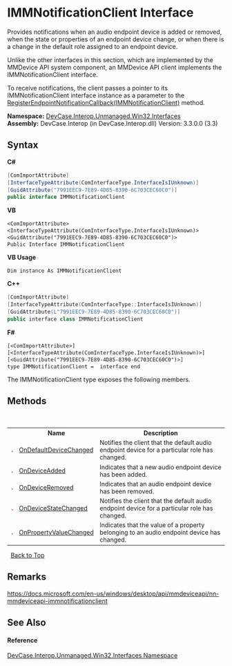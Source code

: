 # IMMNotificationClient Interface
 

Provides notifications when an audio endpoint device is added or removed, when the state or properties of an endpoint device change, or when there is a change in the default role assigned to an endpoint device. 

 Unlike the other interfaces in this section, which are implemented by the MMDevice API system component, an MMDevice API client implements the IMMNotificationClient interface. 

 To receive notifications, the client passes a pointer to its IMMNotificationClient interface instance as a parameter to the <a href="M_DevCase_Interop_Unmanaged_Win32_Interfaces_IMMDeviceEnumerator_RegisterEndpointNotificationCallback">RegisterEndpointNotificationCallback(IMMNotificationClient)</a> method.

**Namespace:**&nbsp;<a href="N_DevCase_Interop_Unmanaged_Win32_Interfaces">DevCase.Interop.Unmanaged.Win32.Interfaces</a><br />**Assembly:**&nbsp;DevCase.Interop (in DevCase.Interop.dll) Version: 3.3.0.0 (3.3)

## Syntax

**C#**<br />
``` C#
[ComImportAttribute]
[InterfaceTypeAttribute(ComInterfaceType.InterfaceIsIUnknown)]
[GuidAttribute("7991EEC9-7E89-4D85-8390-6C703CEC60C0")]
public interface IMMNotificationClient
```

**VB**<br />
``` VB
<ComImportAttribute>
<InterfaceTypeAttribute(ComInterfaceType.InterfaceIsIUnknown)>
<GuidAttribute("7991EEC9-7E89-4D85-8390-6C703CEC60C0")>
Public Interface IMMNotificationClient
```

**VB Usage**<br />
``` VB Usage
Dim instance As IMMNotificationClient
```

**C++**<br />
``` C++
[ComImportAttribute]
[InterfaceTypeAttribute(ComInterfaceType::InterfaceIsIUnknown)]
[GuidAttribute(L"7991EEC9-7E89-4D85-8390-6C703CEC60C0")]
public interface class IMMNotificationClient
```

**F#**<br />
``` F#
[<ComImportAttribute>]
[<InterfaceTypeAttribute(ComInterfaceType.InterfaceIsIUnknown)>]
[<GuidAttribute("7991EEC9-7E89-4D85-8390-6C703CEC60C0")>]
type IMMNotificationClient =  interface end
```

The IMMNotificationClient type exposes the following members.


## Methods
&nbsp;<table><tr><th></th><th>Name</th><th>Description</th></tr><tr><td>![Public method](media/pubmethod.gif "Public method")</td><td><a href="M_DevCase_Interop_Unmanaged_Win32_Interfaces_IMMNotificationClient_OnDefaultDeviceChanged">OnDefaultDeviceChanged</a></td><td>
Notifies the client that the default audio endpoint device for a particular role has changed.</td></tr><tr><td>![Public method](media/pubmethod.gif "Public method")</td><td><a href="M_DevCase_Interop_Unmanaged_Win32_Interfaces_IMMNotificationClient_OnDeviceAdded">OnDeviceAdded</a></td><td>
Indicates that a new audio endpoint device has been added.</td></tr><tr><td>![Public method](media/pubmethod.gif "Public method")</td><td><a href="M_DevCase_Interop_Unmanaged_Win32_Interfaces_IMMNotificationClient_OnDeviceRemoved">OnDeviceRemoved</a></td><td>
Indicates that an audio endpoint device has been removed.</td></tr><tr><td>![Public method](media/pubmethod.gif "Public method")</td><td><a href="M_DevCase_Interop_Unmanaged_Win32_Interfaces_IMMNotificationClient_OnDeviceStateChanged">OnDeviceStateChanged</a></td><td>
Notifies the client that the default audio endpoint device for a particular role has changed.</td></tr><tr><td>![Public method](media/pubmethod.gif "Public method")</td><td><a href="M_DevCase_Interop_Unmanaged_Win32_Interfaces_IMMNotificationClient_OnPropertyValueChanged">OnPropertyValueChanged</a></td><td>
Indicates that the value of a property belonging to an audio endpoint device has changed.</td></tr></table>&nbsp;
<a href="#immnotificationclient-interface">Back to Top</a>

## Remarks
<a href="https://docs.microsoft.com/en-us/windows/desktop/api/mmdeviceapi/nn-mmdeviceapi-immnotificationclient" target="_blank">https://docs.microsoft.com/en-us/windows/desktop/api/mmdeviceapi/nn-mmdeviceapi-immnotificationclient</a>

## See Also


#### Reference
<a href="N_DevCase_Interop_Unmanaged_Win32_Interfaces">DevCase.Interop.Unmanaged.Win32.Interfaces Namespace</a><br />